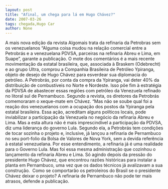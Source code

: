 ```yaml
---
layout: post
title: "Afinal, um chega para lá em Hugo Chávez?"
date: 2007-03-26
tags: chegada,Hugo Car
author: None
---
```

A mais nova edição da revista Algomais trata da refinaria da Petrobras sem os venezuelanos 
“Alguma coisa mudou na relação comercial entre a Petrobrás e a venezuelana PDVSA, parceiras na refinaria Abreu e Lima, em Suape”, garante a publicação. 
O mote dos comentários é a mais recente movimentação da estatal brasileira, que, associada à Braskem (Odebrecht) e ao grupo Ultra, comprou a Companhia Brasileira de Petróleo Ypiranga, objeto de desejo de Hugo Chávez para esverdear sua diplomacia do petróleo.
A Petrobrás, por conta da compra da Ypiranga, vai deter 40% da distribuição de combustíveis no Norte e Nordeste. Isso põe fim à estratégia da PDVSA de abastecer essas regiões com petróleo da Venezuela refinado no litoral sul de Pernambuco.
Segundo a revista, os diretores da Petrobrás comemoraram o xeque-mate em Chávez. 
“Mas não se soube qual foi a reação dos venezuelanos com a ocupação dos postos da Ypiranga pela estatal brasileira. Essa ação, acreditam alguns políticos locais, pode inviabilizar a participação da Venezuela no negócio da refinaria Abreu e Lima. Mas a esta altura não é mais imprescindível a participação da PDVSA, diz uma liderança do governo Lula. 
Segundo ela, a Petrobrás tem condições de tocar sozinha o projeto e, inclusive, já lançou a refinaria de Pernambuco no seu port-folio da Bolsa de Valores de Nova York, sem a devida referência à estatal venezuelana. 
Por esse entendimento, a refinaria já é uma realidade para o Governo Lula. Mas foi essa mesma administração que cozinhou o lançamento da refinaria Abreu e Lima. Só agindo depois da pressão do presidente Hugo Chávez, que encontrou razões históricas para instalar a planta em Pernambuco, uma vez que os dados técnicos já avalizavam a sua construção.&nbsp; 
Como se comportarão os petroleiros do Brasil se o presidente Chávez deixar o projeto? A refinaria de Pernambuco não pode ter mais atrasos, defende a publicação. 